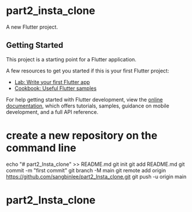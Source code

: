 # part2_insta_clone

A new Flutter project.

## Getting Started

This project is a starting point for a Flutter application.

A few resources to get you started if this is your first Flutter project:

- [Lab: Write your first Flutter app](https://docs.flutter.dev/get-started/codelab)
- [Cookbook: Useful Flutter samples](https://docs.flutter.dev/cookbook)

For help getting started with Flutter development, view the
[online documentation](https://docs.flutter.dev/), which offers tutorials,
samples, guidance on mobile development, and a full API reference.







# create a new repository on the command line
  
  echo "# part2_Insta_clone" >> README.md
  git init
  git add README.md
  git commit -m "first commit"
  git branch -M main
  git remote add origin https://github.com/sangbinlee/part2_Insta_clone.git
  git push -u origin main

# part2_Insta_clone
